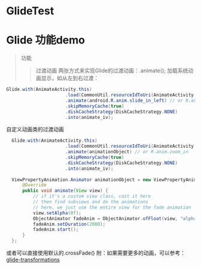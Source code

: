 # GlideTest
Glide 功能demo
=======
> 功能
>> 过渡动画
       两张方式来实现Glide的过渡动画：.animate();
  加载系统动画显示，如从左到右过渡：
  ```java
  Glide.with(AnimateActivity.this)
                        .load(CommonUtil.resourceIdToUri(AnimateActivity.this, R.mipmap.photo2))
                        .animate(android.R.anim.slide_in_left) // or R.anim.zoom_in
                        .skipMemoryCache(true)
                        .diskCacheStrategy(DiskCacheStrategy.NONE)
                        .into(animate_iv);
  ```
  自定义动画类的过渡动画
  ```java
    Glide.with(AnimateActivity.this)
                        .load(CommonUtil.resourceIdToUri(AnimateActivity.this, R.mipmap.photo2))
                        .animate(animationObject) // or R.anim.zoom_in
                        .skipMemoryCache(true)
                        .diskCacheStrategy(DiskCacheStrategy.NONE)
                        .into(animate_iv);
                        
    ViewPropertyAnimation.Animator animationObject = new ViewPropertyAnimation.Animator() {
        @Override
        public void animate(View view) {
            // if it's a custom view class, cast it here
            // then find subviews and do the animations
            // here, we just use the entire view for the fade animation
            view.setAlpha(0f);
            ObjectAnimator fadeAnim = ObjectAnimator.ofFloat(view, "alpha", 0f, 1f);
            fadeAnim.setDuration(2000);
            fadeAnim.start();
        }
    };
  ```
  或者可以直接使用默认的.crossFade()
附：如果需要更多的动画，可以参考：
              [glide-transformations](https://github.com/wasabeef/glide-transformations)
  
  
  
  
